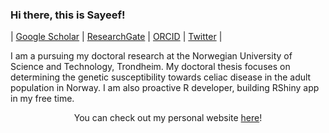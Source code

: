 ### Hi there, this is Sayeef! 

| [Google Scholar](https://scholar.google.com/citations?user=P0AcviIAAAAJ&hl=en) | [ResearchGate](https://www.researchgate.net/profile/Mohammad-Sayeef-Alam) | [ORCID](https://orcid.org/0000-0002-1478-5975) | [Twitter](https://twitter.com/sayeef_alam) | <!--[Personal webpage](https://msa.github.io/) | -->

I am a pursuing my doctoral research at the Norwegian University of Science and Technology, Trondheim. My doctoral thesis focuses on determining the genetic susceptibility towards celiac disease in the adult population in Norway. I am also proactive R developer, building RShiny app in my free time.

<p align="center"> You can check out my personal website <a href="https://alamsayeef.github.io/">here</a>!</p>
